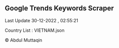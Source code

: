 

## Google Trends Keywords Scraper 
 
Last Update 30-12-2022 , 02:55:21

Country List :
VIETNAM.json



© Abdul Muttaqin 
